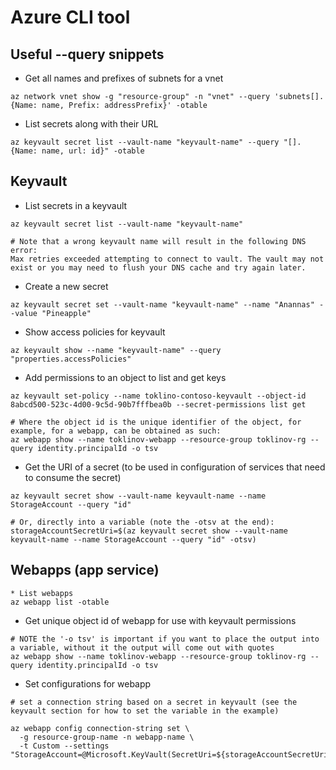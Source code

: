 # Azure CLI tool

## Useful --query snippets

* Get all names and prefixes of subnets for a vnet

```
az network vnet show -g "resource-group" -n "vnet" --query 'subnets[].{Name: name, Prefix: addressPrefix}' -otable
```

* List secrets along with their URL

```
az keyvault secret list --vault-name "keyvault-name" --query "[].{Name: name, url: id}" -otable
```

## Keyvault

* List secrets in a keyvault

```
az keyvault secret list --vault-name "keyvault-name"

# Note that a wrong keyvault name will result in the following DNS error:
Max retries exceeded attempting to connect to vault. The vault may not exist or you may need to flush your DNS cache and try again later.
```

* Create a new secret

```
az keyvault secret set --vault-name "keyvault-name" --name "Anannas" --value "Pineapple"
```

* Show access policies for keyvault

```
az keyvault show --name "keyvault-name" --query "properties.accessPolicies"
```

* Add permissions to an object to list and get keys

```
az keyvault set-policy --name toklino-contoso-keyvault --object-id 8abcd500-523c-4d00-9c5d-90b7fffbea0b --secret-permissions list get

# Where the object id is the unique identifier of the object, for example, for a webapp, can be obtained as such:
az webapp show --name toklinov-webapp --resource-group toklinov-rg --query identity.principalId -o tsv
```

* Get the URI of a secret (to be used in configuration of services that need to consume the secret)

```
az keyvault secret show --vault-name keyvault-name --name StorageAccount --query "id"

# Or, directly into a variable (note the -otsv at the end):
storageAccountSecretUri=$(az keyvault secret show --vault-name keyvault-name --name StorageAccount --query "id" -otsv)
```

## Webapps (app service)

```
* List webapps
az webapp list -otable
```

* Get unique object id of webapp for use with keyvault permissions

```
# NOTE the '-o tsv' is important if you want to place the output into a variable, without it the output will come out with quotes
az webapp show --name toklinov-webapp --resource-group toklinov-rg --query identity.principalId -o tsv
```

* Set configurations for webapp

```
# set a connection string based on a secret in keyvault (see the keyvault section for how to set the variable in the example)

az webapp config connection-string set \
  -g resource-group-name -n webapp-name \
  -t Custom --settings "StorageAccount=@Microsoft.KeyVault(SecretUri=${storageAccountSecretUri})"
```
